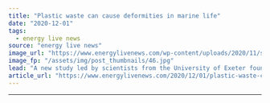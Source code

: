 ```yaml
---
title: "Plastic waste can cause deformities in marine life"
date: "2020-12-01"
tags: 
  - energy live news
source: "energy live news"
image_url: "https://www.energylivenews.com/wp-content/uploads/2020/11/shutterstock_117789751.jpg"
image_fp: "/assets/img/post_thumbnails/46.jpg"
lead: "A new study led by scientists from the University of Exeter found sea urchins raised in plastic-contaminated seawater samples suffered from a range of abnormalities, including deformed skeletons and nervous systems"
article_url: "https://www.energylivenews.com/2020/12/01/plastic-waste-can-cause-deformities-in-marine-life/"
---
```


---
